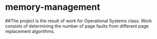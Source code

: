 # memory-management
 ##The project is the result of work for Operational Systems class.
Work consists of determining the number of page faults from different page replacement algorithms.
